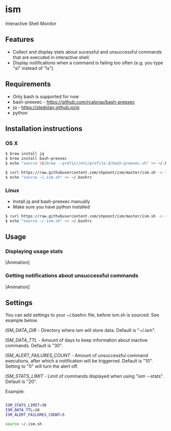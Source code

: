 # ism
Interactive Shell Monitor

## Features
- Collect and display stats about sucessful and unsuccessful commands that are executed in interactive shell.
- Display notifications when a command is failing too often (e.g. you type "sl" instead of "ls").

## Requirements
- Only bash is supported for now
- bash-preexec - https://github.com/rcaloras/bash-preexec
- jq - https://stedolan.github.io/jq
- python

## Installation instructions

### OS X
```sh
$ brew install jq
$ brew install bash-preexec
$ echo "source \$(brew --prefix)/etc/profile.d/bash-preexec.sh" >> ~/.bashrc

$ curl https://raw.githubusercontent.com/shpoont/ism/master/ism.sh -o ~/.ism.sh
$ echo "source ~/.ism.sh" >> ~/.bashrc
```

### Linux
- Install jq and bash-preexec manually
- Make sure you have python installed

```sh
$ curl https://raw.githubusercontent.com/shpoont/ism/master/ism.sh -o ~/.ism.sh
$ echo "source ~/.ism.sh" >> ~/.bashrc
```

## Usage

### Displaying usage stats
[Animation]

### Getting notifications about unsuccessful commands
[Animation]

## Settings

You can add settings to your ~/.bashrc file, before ism.sh is sourced. See example below.

*ISM_DATA_DIR* - Directory where ism will store data. Default is "~/.ism".

*ISM_DATA_TTL* - Amount of days to keep information about inactive commands. Default is "30".

*ISM_ALERT_FAILURES_COUNT* - Amount of unsuccessful command executions, after which a notification will be triggerred. Default is "10". Setting to "0" will turn the alert off.

*ISM_STATS_LIMIT* - Limit of commands displayed when using "ism --stats". Default is "20".

Example: 
```sh

ISM_STATS_LIMIT=30
ISM_DATA_TTL=10
ISM_ALERT_FAILURES_COUNT=5

source ~/.ism.sh

```
